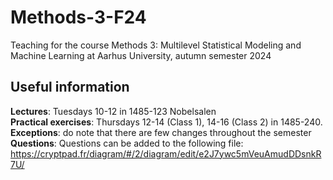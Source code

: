 # Methods-3-F24
Teaching for the course Methods 3: Multilevel Statistical Modeling and Machine Learning at Aarhus University, autumn semester 2024

## Useful information  
__Lectures__: Tuesdays 10-12 in 1485-123 Nobelsalen  
__Practical exercises__: Thursdays 12-14 (Class 1), 14-16 (Class 2) in 1485-240. __Exceptions__: do note that there are few changes throughout the semester 
__Questions__: Questions can be added to the following file: https://cryptpad.fr/diagram/#/2/diagram/edit/e2J7ywc5mVeuAmudDDsnkR7U/

